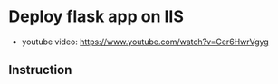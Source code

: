 # Deploy flask app on IIS


- youtube video: https://www.youtube.com/watch?v=Cer6HwrVgyg

## Instruction

